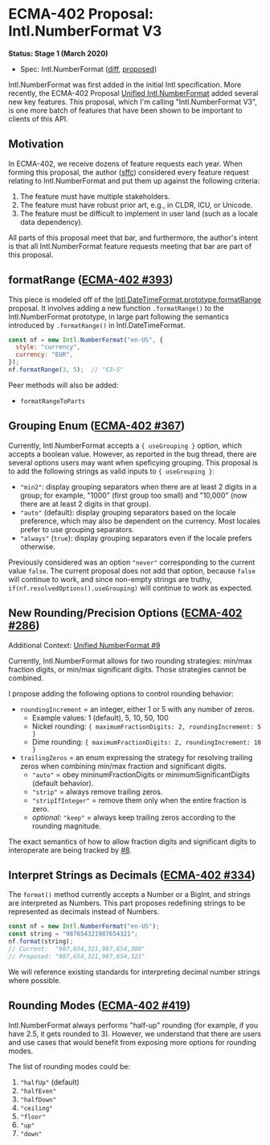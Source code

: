 # ECMA-402 Proposal: Intl.NumberFormat V3

**Status: Stage 1 (March 2020)**

- Spec: Intl.NumberFormat ([diff](https://tc39.es/proposal-intl-numberformat-v3/out/numberformat/diff.html), [proposed](https://tc39.es/proposal-intl-numberformat-v3/out/numberformat/proposed.html))

Intl.NumberFormat was first added in the initial Intl specification.  More recently, the ECMA-402 Proposal [Unified Intl.NumberFormat](https://github.com/tc39/proposal-unified-intl-numberformat) added several new key features.  This proposal, which I'm calling "Intl.NumberFormat V3", is one more batch of features that have been shown to be important to clients of this API.

## Motivation

In ECMA-402, we receive dozens of feature requests each year.  When forming this proposal, the author ([sffc](https://github.com/sffc/)) considered every feature request relating to Intl.NumberFormat and put them up against the following criteria:

1. The feature must have multiple stakeholders.
2. The feature must have robust prior art, e.g., in CLDR, ICU, or Unicode.
3. The feature must be difficult to implement in user land (such as a locale data dependency).

All parts of this proposal meet that bar, and furthermore, the author's intent is that all Intl.NumberFormat feature requests meeting that bar are part of this proposal.

## formatRange ([ECMA-402 #393](https://github.com/tc39/ecma402/issues/393))

This piece is modeled off of the [Intl.DateTimeFormat.prototype.formatRange
](https://github.com/tc39/proposal-intl-DateTimeFormat-formatRange) proposal.  It involves adding a new function `.formatRange()` to the Intl.NumberFormat prototype, in large part following the semantics introduced by `.formatRange()` in Intl.DateTimeFormat.

```javascript
const nf = new Intl.NumberFormat("en-US", {
  style: "currency",
  currency: "EUR",
});
nf.formatRange(3, 5);  // "€3–5"
```

Peer methods will also be added:

- `formatRangeToParts`

## Grouping Enum ([ECMA-402 #367](https://github.com/tc39/ecma402/issues/367))

Currently, Intl.NumberFormat accepts a `{ useGrouping }` option, which accepts a boolean value.  However, as reported in the bug thread, there are several options users may want when speficying grouping.  This proposal is to add the following strings as valid inputs to `{ useGrouping }`:

- `"min2"`: display grouping separators when there are at least 2 digits in a group; for example, "1000" (first group too small) and "10,000" (now there are at least 2 digits in that group).
- `"auto"` (default): display grouping separators based on the locale preference, which may also be dependent on the currency.  Most locales prefer to use grouping separators.
- `"always"` (`true`): display grouping separators even if the locale prefers otherwise.

Previously considered was an option `"never"` corresponding to the current value `false`.  The current proposal does not add that option, because `false` will continue to work, and since non-empty strings are truthy, `if(nf.resolvedOptions().useGrouping)` will continue to work as expected.

## New Rounding/Precision Options ([ECMA-402 #286](https://github.com/tc39/ecma402/issues/286))

Additional Context: [Unified NumberFormat #9](https://github.com/tc39/proposal-unified-intl-numberformat/issues/9)

Currently, Intl.NumberFormat allows for two rounding strategies: min/max fraction digits, or min/max significant digits.  Those strategies cannot be combined.

I propose adding the following options to control rounding behavior:

- `roundingIncrement` = an integer, either 1 or 5 with any number of zeros.
  - Example values: 1 (default), 5, 10, 50, 100
  - Nickel rounding: `{ maximumFractionDigits: 2, roundingIncrement: 5 }`
  - Dime rounding: `{ maximumFractionDigits: 2, roundingIncrement: 10 }`
- `trailingZeros` = an enum expressing the strategy for resolving trailing zeros when combining min/max fraction and significant digits.
  - `"auto"` = obey mininumFractionDigits or minimumSignificantDigits (default behavior).
  - `"strip"` = always remove trailing zeros.
  - `"stripIfInteger"` = remove them only when the entire fraction is zero.
  - *optional:* `"keep"` = always keep trailing zeros according to the rounding magnitude.

The exact semantics of how to allow fraction digits and significant digits to interoperate are being tracked by [#8](https://github.com/tc39/proposal-intl-numberformat-v3/issues/8).

## Interpret Strings as Decimals ([ECMA-402 #334](https://github.com/tc39/ecma402/issues/334))

The `format()` method currently accepts a Number or a BigInt, and strings are interpreted as Numbers.  This part proposes redefining strings to be represented as decimals instead of Numbers.

```javascript
const nf = new Intl.NumberFormat("en-US");
const string = "987654321987654321";
nf.format(string);
// Current:  "987,654,321,987,654,300"
// Proposed: "987,654,321,987,654,321"
```

We will reference existing standards for interpreting decimal number strings where possible.

## Rounding Modes ([ECMA-402 #419](https://github.com/tc39/ecma402/issues/419))

Intl.NumberFormat always performs "half-up" rounding (for example, if you have 2.5, it gets rounded to 3).  However, we understand that there are users and use cases that would benefit from exposing more options for rounding modes.

The list of rounding modes could be:

1. `"halfUp"` (default)
2. `"halfEven"`
3. `"halfDown"`
4. `"ceiling"`
5. `"floor"`
6. `"up"`
7. `"down"`
